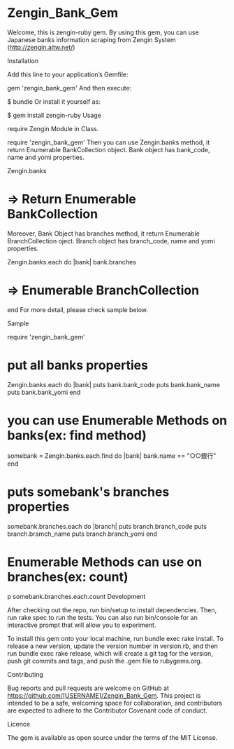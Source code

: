 # Zengin_Bank_Gem

Welcome, this is zengin-ruby gem. By using this gem, you can use Japanese banks information scraping from Zengin System (http://zengin.ajtw.net/)

Installation

Add this line to your application’s Gemfile:

gem 'zengin_bank_gem'
And then execute:

$ bundle
Or install it yourself as:

$ gem install zengin-ruby
Usage

require Zengin Module in Class.

require 'zengin_bank_gem'
Then you can use Zengin.banks method, it return Enumerable BankCollection object. Bank object has bank_code, name and yomi properties.

Zengin.banks 
# => Return Enumerable BankCollection
Moreover, Bank Object has branches method, it return Enumerable BranchCollection oject. Branch object has branch_code, name and yomi properties.

Zengin.banks.each do |bank|
  bank.branches
  # => Enumerable BranchCollection
end
For more detail, please check sample below.

Sample

require 'zengin_bank_gem'

# put all banks properties
Zengin.banks.each do |bank|
  puts bank.bank_code
  puts bank.bank_name
  puts bank.bank_yomi
end

# you can use Enumerable Methods on banks(ex: find method)
somebank = Zengin.banks.each.find do |bank|
              bank.name == "○○銀行"
           end

# puts somebank's branches properties
somebank.branches.each do |branch|
  puts branch.branch_code
  puts branch.bramch_name
  puts branch.branch_yomi
end

# Enumerable Methods can use on branches(ex: count)
p somebank.branches.each.count
Development

After checking out the repo, run bin/setup to install dependencies. Then, run rake spec to run the tests. You can also run bin/console for an interactive prompt that will allow you to experiment.

To install this gem onto your local machine, run bundle exec rake install. To release a new version, update the version number in version.rb, and then run bundle exec rake release, which will create a git tag for the version, push git commits and tags, and push the .gem file to rubygems.org.

Contributing

Bug reports and pull requests are welcome on GitHub at https://github.com/[USERNAME]/Zengin_Bank_Gem. This project is intended to be a safe, welcoming space for collaboration, and contributors are expected to adhere to the Contributor Covenant code of conduct.

Licence

The gem is available as open source under the terms of the MIT License.
